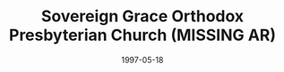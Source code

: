 ---
date: &id001 1997-05-18
end_date: null
location:
  address: Ramona
  city: MISSING
  state: AR
minister:
- end: 2006-01-01
  name: Bruce Brawdy
  start: 1997-05-18
  type: Pastor
ministers:
- Bruce Brawdy
name: Sovereign Grace Orthodox Presbyterian Church
names:
- end: 2008-01-01
  name: Sovereign Grace Orthodox Presbyterian Church
  start: 1997-05-18
origination_date: *id001
raw_data: "AR  Ramona\n\nSovereign Grace Orthodox Presbyterian Church  (May 18, 1997\u2013\
  2008)\nPastor: Bruce Brawdy, 1997\u20132006"
received_from: null
states:
- AR
status:
  active: false
  end_date: 2008-01-01
  reason: null
  received_from: null
  withdrawal_to: null
title: Sovereign Grace Orthodox Presbyterian Church (MISSING AR)
year_established:
- 1997

---